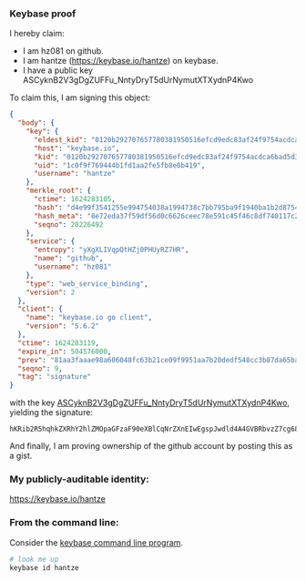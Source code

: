 ### Keybase proof

I hereby claim:

  * I am hz081 on github.
  * I am hantze (https://keybase.io/hantze) on keybase.
  * I have a public key ASCyknB2V3gDgZUFFu_NntyDryT5dUrNymutXTXydnP4Kwo

To claim this, I am signing this object:

```json
{
  "body": {
    "key": {
      "eldest_kid": "0120b292707657780381950516efcd9edc83af24f9754acdca6bad5d35f27673f82b0a",
      "host": "keybase.io",
      "kid": "0120b292707657780381950516efcd9edc83af24f9754acdca6bad5d35f27673f82b0a",
      "uid": "1c0f9f769444b1fd1aa2fe5fb8e0b419",
      "username": "hantze"
    },
    "merkle_root": {
      "ctime": 1624283105,
      "hash": "d4e99f3541255e994754038a1994738c7bb795ba9f1940ba1b2d875487e9cef003cd4efc53715357f02db3219bea7e5ca8d34ccbe16f9ee5733906b826b96838",
      "hash_meta": "8e72eda37f59df56d0c6626ceec78e591c45f46c8df740117c257bea5b513c00",
      "seqno": 20226492
    },
    "service": {
      "entropy": "yXgXLIVqpQtHZj0PHUyRZ7HR",
      "name": "github",
      "username": "hz081"
    },
    "type": "web_service_binding",
    "version": 2
  },
  "client": {
    "name": "keybase.io go client",
    "version": "5.6.2"
  },
  "ctime": 1624283119,
  "expire_in": 504576000,
  "prev": "81aa3faaae98a606048fc63b21ce09f9951aa7b20dedf548cc3b87da65bae2d9",
  "seqno": 9,
  "tag": "signature"
}
```

with the key [ASCyknB2V3gDgZUFFu_NntyDryT5dUrNymutXTXydnP4Kwo](https://keybase.io/hantze), yielding the signature:

```
hKRib2R5hqhkZXRhY2hlZMOpaGFzaF90eXBlCqNrZXnEIwEgspJwdld4A4GVBRbvzZ7cg68k+XVKzcprrV018nZz+CsKp3BheWxvYWTESpcCCcQggao/qq6YpgYEj8Y7Ic4J+ZUap7IN7fVIzDuH2mW64tnEILBTJAS4ddku4dztj3lunYDli1MDYUgrtS2qCpgdZKZDAgHCo3NpZ8RAhxCFO0YWCE7zbHovWsP+ExmU8AbeNoehpU6Wzc4mPhfIeOKUbI8uNgUYWQNuFYdaXk5sSmLO6DOiBdNJgCqbA6hzaWdfdHlwZSCkaGFzaIKkdHlwZQildmFsdWXEIO6TiPx/kODfEGOroxHa7XPIHv1Q9kiFkkKyh4sfKnyno3RhZ80CAqd2ZXJzaW9uAQ==

```

And finally, I am proving ownership of the github account by posting this as a gist.

### My publicly-auditable identity:

https://keybase.io/hantze

### From the command line:

Consider the [keybase command line program](https://keybase.io/download).

```bash
# look me up
keybase id hantze
```
